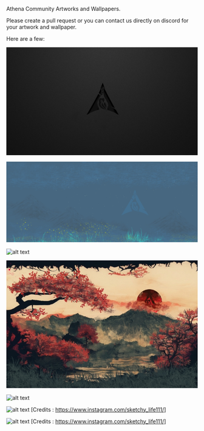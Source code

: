 Athena Community Artworks and Wallpapers.

Please create a pull request or you can contact us directly on discord for your artwork and wallpaper.

Here are a few: 

![alt text](https://github.com/Athena-OS/community-artwork/blob/main/athena-grey.png?raw=true)

![alt text](https://github.com/Athena-OS/community-artwork/blob/main/athena-view.jpg?raw=true)

![alt text](https://github.com/Athena-OS/community-artwork/blob/main/edge-athena.jpg?raw=true)

![alt text](https://github.com/Athena-OS/community-artwork/blob/main/risingA.jpg?raw=true)

![alt text](https://github.com/Athena-OS/community-artwork/blob/main/athena-linus-richard.png?raw=true)

![alt text](https://github.com/octodi/community-artwork/blob/main/athena-gradient.png?raw=true)
                                                                          [Credits : https://www.instagram.com/sketchy_life111/]

![alt text](https://github.com/octodi/community-artwork/blob/main/athena-3D.png?raw=true)
                                                                          [Credits : https://www.instagram.com/sketchy_life111/]

